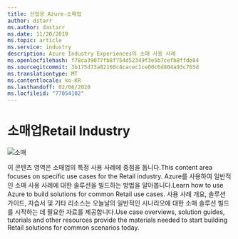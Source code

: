 ```yaml
---
title: 산업용 Azure-소매업
author: dstarr
ms.author: dastarr
ms.date: 11/20/2019
ms.topic: article
ms.service: industry
description: Azure Industry Experiences의 소매 사용 사례
ms.openlocfilehash: f78ca39077fb8f754d52349f3e5b7cefb8ffde84
ms.sourcegitcommit: 3b175d73a82160c4cacec1ce00c6d804a93c765d
ms.translationtype: MT
ms.contentlocale: ko-KR
ms.lasthandoff: 02/06/2020
ms.locfileid: "77054102"
---
```

# <a name="retail-industry"></a><span data-ttu-id="bd3a5-103">소매업</span><span class="sxs-lookup"><span data-stu-id="bd3a5-103">Retail Industry</span></span>

![소매](./assets/index-assets/retailers.png)

<span data-ttu-id="bd3a5-105">이 콘텐츠 영역은 소매업의 특정 사용 사례에 중점을 둡니다.</span><span class="sxs-lookup"><span data-stu-id="bd3a5-105">This content area focuses on specific use cases for the Retail industry.</span></span> <span data-ttu-id="bd3a5-106">Azure를 사용하여 일반적인 소매 사용 사례에 대한 솔루션을 빌드하는 방법을 알아봅니다.</span><span class="sxs-lookup"><span data-stu-id="bd3a5-106">Learn how to use Azure to build solutions for common Retail use cases.</span></span> <span data-ttu-id="bd3a5-107">사용 사례 개요, 솔루션 가이드, 자습서 및 기타 리소스는 오늘날의 일반적인 시나리오에 대한 소매 솔루션 빌드를 시작하는 데 필요한 자료를 제공합니다.</span><span class="sxs-lookup"><span data-stu-id="bd3a5-107">Use case overviews, solution guides, tutorials and other resources provide the materials needed to start building Retail solutions for common scenarios today.</span></span>